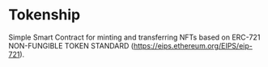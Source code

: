 # Tokenship

Simple Smart Contract for minting and transferring NFTs based on ERC-721 NON-FUNGIBLE TOKEN STANDARD (https://eips.ethereum.org/EIPS/eip-721).
